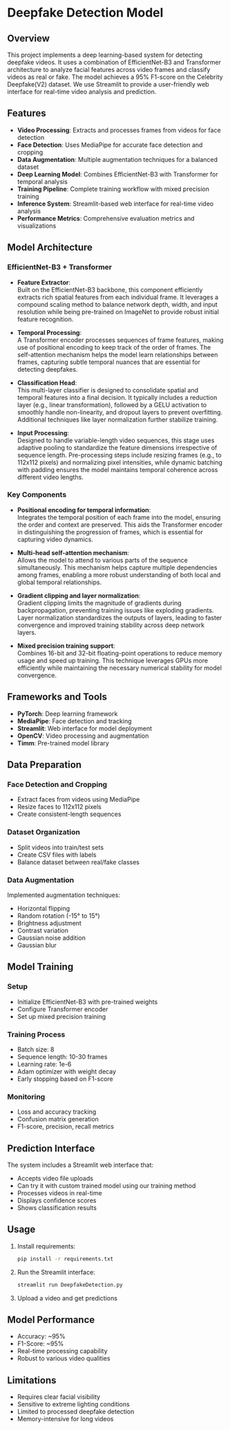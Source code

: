# Deepfake Detection Model

## Overview
This project implements a deep learning-based system for detecting deepfake videos. It uses a combination of EfficientNet-B3 and Transformer architecture to analyze facial features across video frames and classify videos as real or fake. The model achieves a 95% F1-score on the Celebrity Deepfake(V2) dataset. We use Streamlit to provide a user-friendly web interface for real-time video analysis and prediction.

## Features
- **Video Processing**: Extracts and processes frames from videos for face detection
- **Face Detection**: Uses MediaPipe for accurate face detection and cropping
- **Data Augmentation**: Multiple augmentation techniques for a balanced dataset
- **Deep Learning Model**: Combines EfficientNet-B3 with Transformer for temporal analysis
- **Training Pipeline**: Complete training workflow with mixed precision training
- **Inference System**: Streamlit-based web interface for real-time video analysis
- **Performance Metrics**: Comprehensive evaluation metrics and visualizations

## Model Architecture
### EfficientNet-B3 + Transformer

- **Feature Extractor**:  
  Built on the EfficientNet-B3 backbone, this component efficiently extracts rich spatial features from each individual frame. It leverages a compound scaling method to balance network depth, width, and input resolution while being pre-trained on ImageNet to provide robust initial feature recognition.

- **Temporal Processing**:  
  A Transformer encoder processes sequences of frame features, making use of positional encoding to keep track of the order of frames. The self-attention mechanism helps the model learn relationships between frames, capturing subtle temporal nuances that are essential for detecting deepfakes.

- **Classification Head**:  
  This multi-layer classifier is designed to consolidate spatial and temporal features into a final decision. It typically includes a reduction layer (e.g., linear transformation), followed by a GELU activation to smoothly handle non-linearity, and dropout layers to prevent overfitting. Additional techniques like layer normalization further stabilize training.

- **Input Processing**:  
  Designed to handle variable-length video sequences, this stage uses adaptive pooling to standardize the feature dimensions irrespective of sequence length. Pre-processing steps include resizing frames (e.g., to 112x112 pixels) and normalizing pixel intensities, while dynamic batching with padding ensures the model maintains temporal coherence across different video lengths.

### Key Components

- **Positional encoding for temporal information**:  
  Integrates the temporal position of each frame into the model, ensuring the order and context are preserved. This aids the Transformer encoder in distinguishing the progression of frames, which is essential for capturing video dynamics.

- **Multi-head self-attention mechanism**:  
  Allows the model to attend to various parts of the sequence simultaneously. This mechanism helps capture multiple dependencies among frames, enabling a more robust understanding of both local and global temporal relationships.

- **Gradient clipping and layer normalization**:  
  Gradient clipping limits the magnitude of gradients during backpropagation, preventing training issues like exploding gradients. Layer normalization standardizes the outputs of layers, leading to faster convergence and improved training stability across deep network layers.

- **Mixed precision training support**:  
  Combines 16-bit and 32-bit floating-point operations to reduce memory usage and speed up training. This technique leverages GPUs more efficiently while maintaining the necessary numerical stability for model convergence.


## Frameworks and Tools
- **PyTorch**: Deep learning framework
- **MediaPipe**: Face detection and tracking
- **Streamlit**: Web interface for model deployment
- **OpenCV**: Video processing and augmentation
- **Timm**: Pre-trained model library


## Data Preparation
### Face Detection and Cropping
- Extract faces from videos using MediaPipe
- Resize faces to 112x112 pixels
- Create consistent-length sequences

### Dataset Organization
- Split videos into train/test sets
- Create CSV files with labels
- Balance dataset between real/fake classes

### Data Augmentation
Implemented augmentation techniques:
- Horizontal flipping
- Random rotation (-15° to 15°)
- Brightness adjustment
- Contrast variation
- Gaussian noise addition
- Gaussian blur

## Model Training
### Setup
- Initialize EfficientNet-B3 with pre-trained weights
- Configure Transformer encoder
- Set up mixed precision training

### Training Process
- Batch size: 8
- Sequence length: 10-30 frames
- Learning rate: 1e-6
- Adam optimizer with weight decay
- Early stopping based on F1-score

### Monitoring
- Loss and accuracy tracking
- Confusion matrix generation
- F1-score, precision, recall metrics

## Prediction Interface
The system includes a Streamlit web interface that:
- Accepts video file uploads
- Can try it with custom trained model using our training method
- Processes videos in real-time
- Displays confidence scores
- Shows classification results

## Usage
1. Install requirements:
    ```sh
    pip install -r requirements.txt
    ```
2. Run the Streamlit interface:
    ```sh
    streamlit run DeepfakeDetection.py
    ```
3. Upload a video and get predictions

## Model Performance
- Accuracy: ~95%
- F1-Score: ~95%
- Real-time processing capability
- Robust to various video qualities

## Limitations
- Requires clear facial visibility
- Sensitive to extreme lighting conditions
- Limited to processed deepfake detection
- Memory-intensive for long videos
